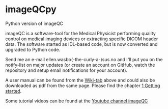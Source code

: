 # imageQCpy
Python version of imageQC

imageQC is a software-tool for the Medical Physicist performing quality control on medical imaging devices or extracting specific DICOM header data.
The software started as IDL-based code, but is now converted and upgraded to Python code.

Send me an e-mail ellen.wasbo(-the-curly-a-)sus.no and I'll put you on the notify-list on major updates (or create an account on GitHub, watch the repository and setup email notifications for your account).

A user manual can be found from the [Wiki-tab](https://github.com/EllenWasbo/imageQCpy/wiki) above and could also be downloaded as pdf from the same page.
Please find the chapter [1 Getting started](https://github.com/EllenWasbo/imageQCpy/wiki/1-Getting-started).

Some tutorial videos can be found at the [Youtube channel imageQC](https://www.youtube.com/@imageQC/playlists)
